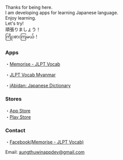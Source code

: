 Thanks for being here.  
I am developing apps for learning Japanese language.  
Enjoy learning.  
Let's try!  
頑張りましょう！  
ကြိုးစားကြမယ်！

### Apps
・[Memorise - JLPT Vocab](https://atwappdev.github.io/memorise_jlpt_vocab)  

・[JLPT Vocab Myanmar](https://atwappdev.github.io/jlpt_vocab_mm)

・[jAbidan: Japanese Dictionary](https://atwappdev.github.io/jAbidan)

### Stores
・[App Store](https://apps.apple.com/us/developer/aung-thu-win/id1611173054)  
・[Play Store](https://play.google.com/store/apps/dev?id=6155844521377496846)

### Contact
・[Facebook(Memorise - JLPT Vocab)](https://www.facebook.com/memoriseJlptVocab)

Email: aungthuwinappdev@gmail.com 
